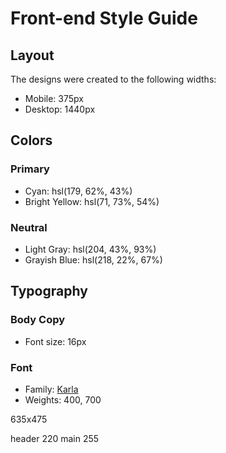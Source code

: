 # Front-end Style Guide

## Layout

The designs were created to the following widths:

- Mobile: 375px
- Desktop: 1440px

## Colors

### Primary

- Cyan: hsl(179, 62%, 43%)
- Bright Yellow: hsl(71, 73%, 54%)

### Neutral

- Light Gray: hsl(204, 43%, 93%)
- Grayish Blue: hsl(218, 22%, 67%)

## Typography

### Body Copy

- Font size: 16px

### Font

- Family: [Karla](https://fonts.google.com/specimen/Karla)
- Weights: 400, 700


635x475

header 220
main 255